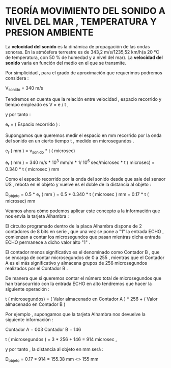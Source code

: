 # TEORÍA MOVIMIENTO DEL SONIDO A NIVEL DEL MAR , TEMPERATURA Y PRESION AMBIENTE



La **velocidad del sonido** es la dinámica de propagación de las ondas sonoras. En la atmósfera terrestre es de 343,2 m/s/1235,52 km/h(a 20 °C de temperatura, con 50 % de humedad y a nivel del mar). La **velocidad del sonido** varía en función del medio en el que se transmite.

Por simplicidad , para el grado de aproximación que requerimos  podremos considera :

V<sub>sonido</sub> = 340 m/s

Tendremos en cuenta que la relación entre velocidad , espacio recorrido y tiempo empleado es  V = e / t ,

y por tanto :

e<sub>r</sub> = ( Espacio recorrido ) : 

Supongamos que queremos medir el espacio en mm recorrido por la onda del sonido en un cierto tiempo t , medido en microsegundos .

e<sub>r</sub> ( mm ) = v<sub>sonido</sub> * t ( microsec)

e<sub>r</sub> ( mm ) = 340  m/s * 10<sup>3</sup> mm/m * 1/ 10<sup>6</sup> sec/microsec * t ( microsec) = 0.340 * t ( microsec ) mm

Como el espacio recorrido por la onda del sonido desde que sale del sensor US , rebota en el objeto y vuelve es el doble de la distancia al objeto :

D<sub>objeto</sub> = 0.5 * e<sub>r</sub> ( mm ) = 0.5 *  0.340 * t ( microsec ) mm = 0.17 * t ( microsec) mm



Veamos ahora cómo podemos aplicar este concepto a la información que nos envía la tarjeta Alhambra :

El circuito programado dentro de la placa Alhambra dispone de 2 contadores de 8 bits en serie , que una vez se pone a "1" la entrada ECHO , comienzan a contar los microsegundos que pasan mientras dicha entrada ECHO permanece a dicho valor alto "1" .

El contador menos significativo es el denominado como Contador B , que se encarga de contar microsegundos de 0 a 255 , mientras que el Contador A es el más significativo y almacena grupos de 256 microsegundos realizados por el Contador B .

De manera que si queremos contar el número total de microsegundos que han transcurrido con la entrada ECHO en alto  tendremos que hacer la siguiente operación :

t ( microsegundos) = ( Valor almacenado en Contador A ) * 256 + ( Valor almacenado en Contador B )

Por ejemplo , supongamos que la tarjeta Alhambra nos devuelve la siguiente información :

Contador A = 003		Contador B = 146

t ( microsegundos ) = 3 * 256 + 146 = 914 microsec , 

y por tanto , la distancia al objeto en mm será :

D<sub>objeto</sub> = 0.17 * 914 =  155.38 mm <>  155 mm



